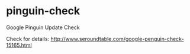 pinguin-check
=============

Google Pinguin Update Check

Check for details:
http://www.seroundtable.com/google-penguin-check-15165.html
